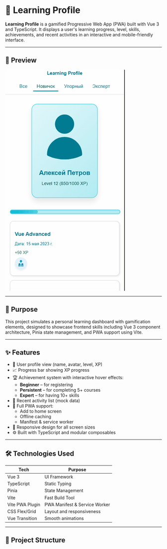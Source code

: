 # 🚀 Learning Profile

**Learning Profile** is a gamified Progressive Web App (PWA) built with Vue 3 and TypeScript. It displays a user's learning progress, level, skills, achievements, and recent activities in an interactive and mobile-friendly interface.

---

## 📸 Preview

![Learning Profile Preview](/src/assets/input-org.gif)

---

## 🎯 Purpose

This project simulates a personal learning dashboard with gamification elements, designed to showcase frontend skills including Vue 3 component architecture, Pinia state management, and PWA support using Vite.

---

## ✨ Features

- 👤 User profile view (name, avatar, level, XP)
- 📈 Progress bar showing XP progress
- 🏆 Achievement system with interactive hover effects:
  - **Beginner** – for registering
  - **Persistent** – for completing 5+ courses
  - **Expert** – for having 10+ skills
- 📅 Recent activity list (mock data)
- 📲 Full PWA support:
  - Add to home screen
  - Offline caching
  - Manifest & service worker
- 📱 Responsive design for all screen sizes
- ⚙️ Built with TypeScript and modular composables

---

## 🛠️ Technologies Used

| Tech            | Purpose                       |
| --------------- | ----------------------------- |
| Vue 3           | UI Framework                  |
| TypeScript      | Static Typing                 |
| Pinia           | State Management              |
| Vite            | Fast Build Tool               |
| Vite PWA Plugin | PWA Manifest & Service Worker |
| CSS Flex/Grid   | Layout and responsiveness     |
| Vue Transition  | Smooth animations             |

---

## 📁 Project Structure
